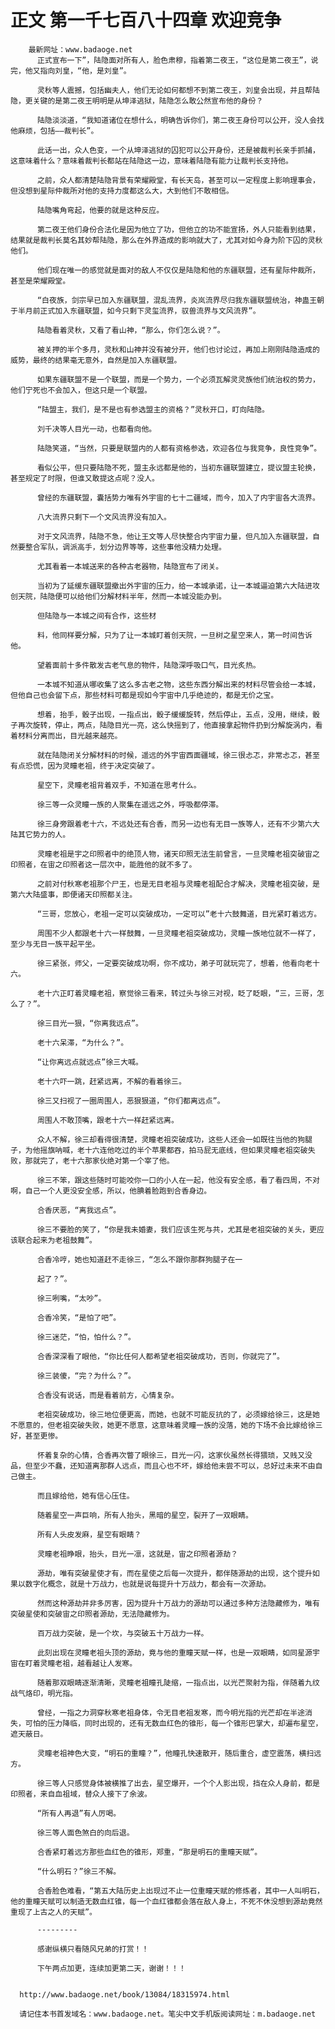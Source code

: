 # 正文 第一千七百八十四章 欢迎竞争
        最新网址：www.badaoge.net
          正式宣布一下”，陆隐面对所有人，脸色肃穆，指着第二夜王，“这位是第二夜王”，说完，他又指向刘皇，“他，是刘皇”。
      
          灵秋等人震撼，包括幽夫人，他们无论如何都想不到第二夜王，刘皇会出现，并且帮陆隐，更关键的是第二夜王明明是从坤泽逃狱，陆隐怎么敢公然宣布他的身份？
      
          陆隐淡淡道，“我知道诸位在想什么，明确告诉你们，第二夜王身份可以公开，没人会找他麻烦，包括——裁判长”。
      
          此话一出，众人色变，一个从坤泽逃狱的囚犯可以公开身份，还是被裁判长亲手抓捕，这意味着什么？意味着裁判长都站在陆隐这一边，意味着陆隐有能力让裁判长支持他。
      
          之前，众人都清楚陆隐背景有荣耀殿堂，有长天岛，甚至可以一定程度上影响理事会，但没想到星际仲裁所对他的支持力度都这么大，大到他们不敢相信。
      
          陆隐嘴角弯起，他要的就是这种反应。
      
          第二夜王他们身份合法化是因为他立了功，但他立的功不能宣扬，外人只能看到结果，结果就是裁判长莫名其妙帮陆隐，那么在外界造成的影响就大了，尤其对如今身为阶下囚的灵秋他们。
      
          他们现在唯一的感觉就是面对的敌人不仅仅是陆隐和他的东疆联盟，还有星际仲裁所，甚至是荣耀殿堂。
      
          “白夜族，剑宗早已加入东疆联盟，混乱流界，炎岚流界尽归我东疆联盟统治，神蛊王朝于半月前正式加入东疆联盟，如今只剩下灵玺流界，驭兽流界与文风流界”。
      
          陆隐看着灵秋，又看了看山神，“那么，你们怎么说？”。
      
          被关押的半个多月，灵秋和山神并没有被分开，他们也讨论过，再加上刚刚陆隐造成的威势，最终的结果毫无意外，自然是加入东疆联盟。
      
          如果东疆联盟不是一个联盟，而是一个势力，一个必须瓦解灵灵族他们统治权的势力，他们宁死也不会加入，但这只是一个联盟。
      
          “陆盟主，我们，是不是也有参选盟主的资格？”灵秋开口，盯向陆隐。
      
          刘千决等人目光一动，也都看向他。
      
          陆隐笑道，“当然，只要是联盟内的人都有资格参选，欢迎各位与我竞争，良性竞争”。
      
          看似公平，但只要陆隐不死，盟主永远都是他的，当初东疆联盟建立，提议盟主轮换，甚至规定了时限，但谁又敢提这点呢？没人。
      
          曾经的东疆联盟，囊括势力唯有外宇宙的七十二疆域，而今，加入了内宇宙各大流界。
      
          八大流界只剩下一个文风流界没有加入。
      
          对于文风流界，陆隐不急，他让王文等人尽快整合内宇宙力量，但凡加入东疆联盟，自然要整合军队，调派高手，划分边界等等，这些事他没精力处理。
      
          尤其看着一本城送来的各种古老器物，陆隐宣布了闭关。
      
          当初为了延缓东疆联盟撤出外宇宙的压力，给一本城承诺，让一本城逼迫第六大陆进攻创天院，陆隐便可以给他们分解材料半年，然而一本城没能办到。
      
          但陆隐与一本城之间有合作，这些材
      
          料，他同样要分解，只为了让一本城盯着创天院，一旦树之星空来人，第一时间告诉他。
      
          望着面前十多件散发古老气息的物件，陆隐深呼吸口气，目光炙热。
      
          一本城不知道从哪收集了这么多古老之物，这些东西分解出来的材料尽管会给一本城，但他自己也会留下点，那些材料可都是现如今宇宙中几乎绝迹的，都是无价之宝。
      
          想着，抬手，骰子出现，一指点出，骰子缓缓旋转，然后停止，五点，没用，继续，骰子再次旋转，停止，两点，陆隐目光一亮，这么快摇到了，他直接拿起物件扔到分解旋涡内，看着材料分离而出，目光越来越亮。
      
          就在陆隐闭关分解材料的时候，遥远的外宇宙西面疆域，徐三很忐忑，非常忐忑，甚至有点恐慌，因为灵瞳老祖，终于决定突破了。
      
          星空下，灵瞳老祖背着双手，不知道在思考什么。
      
          徐三等一众灵瞳一族的人聚集在遥远之外，呼吸都停滞。
      
          徐三身旁跟着老十六，不远处还有合香，而另一边也有无目一族等人，还有不少第六大陆其它势力的人。
      
          灵瞳老祖是宇之印照者中的绝顶人物，诸天印照无法生前曾言，一旦灵瞳老祖突破宙之印照者，在宙之印照者这一层次中，能胜他的就不多了。
      
          之前对付秋寒老祖那个尸王，也是无目老祖与灵瞳老祖配合才解决，灵瞳老祖突破，是第六大陆盛事，即便诸天印照都关注。
      
          “三哥，您放心，老祖一定可以突破成功，一定可以”老十六鼓舞道，目光紧盯着远方。
      
          周围不少人都跟老十六一样鼓舞，一旦灵瞳老祖突破成功，灵瞳一族地位就不一样了，至少与无目一族平起平坐。
      
          徐三紧张，师父，一定要突破成功啊，你不成功，弟子可就玩完了，想着，他看向老十六。
      
          老十六正盯着灵瞳老祖，察觉徐三看来，转过头与徐三对视，眨了眨眼，“三，三哥，怎么了？”。
      
          徐三目光一狠，“你离我远点”。
      
          老十六呆滞，“为什么？”。
      
          “让你离远点就远点”徐三大喊。
      
          老十六吓一跳，赶紧远离，不解的看着徐三。
      
          徐三又扫视了一圈周围人，恶狠狠道，“你们都离远点”。
      
          周围人不敢顶嘴，跟老十六一样赶紧远离。
      
          众人不解，徐三却看得很清楚，灵瞳老祖突破成功，这些人还会一如既往当他的狗腿子，为他摇旗呐喊，老十六连他吃过的半个苹果都吞，拍马屁无底线，但如果灵瞳老祖突破失败，那就完了，老十六那家伙绝对第一个宰了他。
      
          徐三不笨，跟这些随时可能咬你一口的小人在一起，他没有安全感，看了看四周，不对啊，自己一个人更没安全感，所以，他腆着脸跑到合香身边。
      
          合香厌恶，“离我远点”。
      
          徐三不要脸的笑了，“你是我未婚妻，我们应该生死与共，尤其是老祖突破的关头，更应该联合起来为老祖鼓舞”。
      
          合香冷哼，她也知道赶不走徐三，“怎么不跟你那群狗腿子在一
      
          起了？”。
      
          徐三咧嘴，“太吵”。
      
          合香冷笑，“是怕了吧”。
      
          徐三迷茫，“怕，怕什么？”。
      
          合香深深看了眼他，“你比任何人都希望老祖突破成功，否则，你就完了”。
      
          徐三装傻，“完？为什么？”。
      
          合香没有说话，而是看着前方，心情复杂。
      
          老祖突破成功，徐三地位便更高，而她，也就不可能反抗的了，必须嫁给徐三，这是她不愿意的，但老祖突破失败，她更不愿意，这意味着灵瞳一族的没落，她的下场不会比嫁给徐三好，甚至更惨。
      
          怀着复杂的心情，合香再次瞥了眼徐三，目光一闪，这家伙虽然长得猥琐，又贱又没品，但至少不蠢，还知道离那群人远点，而且心也不坏，嫁给他未尝不可以，总好过未来不由自己做主。
      
          而且嫁给他，她有信心压住。
      
          随着星空一声巨响，所有人抬头，黑暗的星空，裂开了一双眼睛。
      
          所有人头皮发麻，星空有眼睛？
      
          灵瞳老祖睁眼，抬头，目光一凛，这就是，宙之印照者源劫？
      
          源劫，唯有突破星使才有，而在星使之后每一次提升，都伴随源劫的出现，这个提升如果以数字化概念，就是十万战力，也就是说每提升十万战力，都会有一次源劫。
      
          然而这种源劫并非多厉害，因为提升十万战力的源劫可以通过多种方法隐藏修为，唯有突破星使和突破宙之印照者源劫，无法隐藏修为。
      
          百万战力突破，是一个坎，与突破五十万战力一样。
      
          此刻出现在灵瞳老祖头顶的源劫，竟与他的重瞳天赋一样，也是一双眼睛，如同星源宇宙在盯着灵瞳老祖，越看越让人发寒。
      
          随着那双眼睛逐渐清晰，灵瞳老祖瞳孔陡缩，一指点出，以光芒聚射为指，伴随着九纹战气烙印，明光指。
      
          曾经，一指之力洞穿秋寒老祖身体，令无目老祖发寒，而今明光指的光芒却在半途消失，可怕的压力降临，同时出现的，还有无数血红色的锥形，每一个锥形巴掌大，却遍布星空，遮天蔽日。
      
          灵瞳老祖神色大变，“明石的重瞳？”，他瞳孔快速散开，随后重合，虚空震荡，横扫远方。
      
          徐三等人只感觉身体被横推了出去，星空爆开，一个个人影出现，挡在众人身前，都是印照者，来自血祖域，替众人接下了余波。
      
          “所有人再退”有人厉喝。
      
          徐三等人面色煞白的向后退。
      
          合香紧盯着远方那些血红色的锥形，郑重，“那是明石的重瞳天赋”。
      
          “什么明石？”徐三不解。
      
          合香脸色难看，“第五大陆历史上出现过不止一位重瞳天赋的修炼者，其中一人叫明石，他的重瞳天赋可以制造无数血红锥，每一个血红锥都会落在敌人身上，不死不休没想到源劫竟然重现了上古之人的天赋”。
      
          ---------
      
          感谢纵横只看随风兄弟的打赏！！
      
          下午两点加更，连续加更第二天，谢谢！！！
      
      
      http://www.badaoge.net/book/13084/18315974.html
      
      请记住本书首发域名：www.badaoge.net。笔尖中文手机版阅读网址：m.badaoge.net